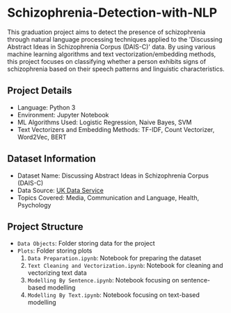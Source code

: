 # Schizophrenia-Detection-with-NLP

This graduation project aims to detect the presence of schizophrenia through natural language processing techniques applied to the 'Discussing Abstract Ideas in Schizophrenia Corpus (DAIS-C)' data. By using various machine learning algorithms and text vectorization/embedding methods, this project focuses on classifying whether a person exhibits signs of schizophrenia based on their speech patterns and linguistic characteristics.

## Project Details
* Language: Python 3
* Environment: Jupyter Notebook
* ML Algorithms Used: Logistic Regression, Naive Bayes, SVM
* Text Vectorizers and Embedding Methods: TF-IDF, Count Vectorizer, Word2Vec, BERT

## Dataset Information
* Dataset Name: Discussing Abstract Ideas in Schizophrenia Corpus (DAIS-C)
* Data Source: [UK Data Service](https://beta.ukdataservice.ac.uk/datacatalogue/studies/study?id=855021#!/access-data)
* Topics Covered: Media, Communication and Language, Health, Psychology

## Project Structure
* `Data Objects`: Folder storing data for the project
* `Plots`: Folder storing plots
    1. `Data Preparation.ipynb`: Notebook for preparing the dataset
    2. `Text Cleaning and Vectorization.ipynb`: Notebook for cleaning and vectorizing text data
    3. `Modelling By Sentence.ipynb`: Notebook focusing on sentence-based modelling
    4. `Modelling By Text.ipynb`: Notebook focusing on text-based modelling
